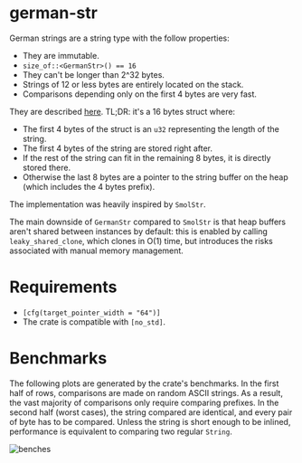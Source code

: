 # german-str
German strings are a string type with the follow properties:

* They are immutable.
* `size_of::<GermanStr>() == 16`
* They can't be longer than 2^32 bytes.
* Strings of 12 or less bytes are entirely located on the stack.
* Comparisons depending only on the first 4 bytes are very fast.

They are described [here](https://cedardb.com/blog/german_strings/). TL;DR: it's a 16 bytes struct where:
  * The first 4 bytes of the struct is an `u32` representing the length of the string.
  * The first 4 bytes of the string are stored right after.
  * If the rest of the string can fit in the remaining 8 bytes, it is directly stored there.
  * Otherwise the last 8 bytes are a pointer to the string buffer on the heap (which includes the 4 bytes prefix).

The implementation was heavily inspired by `SmolStr`.

The main downside of `GermanStr` compared to `SmolStr` is that heap buffers aren't shared between instances by default: this is enabled by calling `leaky_shared_clone`, which clones in O(1) time, but introduces the risks associated with manual memory management.

# Requirements
* `[cfg(target_pointer_width = "64")]`
* The crate is compatible with `[no_std]`.

# Benchmarks
The following plots are generated by the crate's benchmarks. In the first half of rows, comparisons are made on random ASCII strings. As a result, the vast majority of comparisons only require comparing prefixes.
In the second half (worst cases), the string compared are identical, and every pair of byte has to be compared. Unless the string is short enough to be inlined, performance is equivalent to comparing two regular `String`.


![benches](https://github.com/user-attachments/assets/821ddc22-cb50-4ec3-a989-750d7a9c6935)
